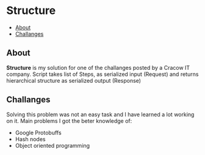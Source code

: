 # Structure

* [About](#about)
* [Challanges](#challanges)


## About

**Structure** is my solution for one of the challanges posted by a Cracow IT company.
Script takes list of Steps, as serialized input (Request) and returns hierarchical structure as serialized output (Response)

## Challanges

Solving this problem was not an easy task and I have learned a lot working on it. Main problems I got the beter knowledge of:

* Google Protobuffs
* Hash nodes
* Object oriented programming

